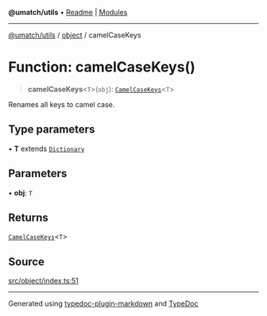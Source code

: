 **@umatch/utils** • [Readme](../../index.md) \| [Modules](../../modules.md)

***

[@umatch/utils](../../modules.md) / [object](../index.md) / camelCaseKeys

# Function: camelCaseKeys()

> **camelCaseKeys**\<`T`\>(`obj`): [`CamelCaseKeys`](../type-aliases/CamelCaseKeys.md)\<`T`\>

Renames all keys to camel case.

## Type parameters

• **T** extends [`Dictionary`](../../index/type-aliases/Dictionary.md)

## Parameters

• **obj**: `T`

## Returns

[`CamelCaseKeys`](../type-aliases/CamelCaseKeys.md)\<`T`\>

## Source

[src/object/index.ts:51](https://github.com/umatch-oficial/utils/blob/6b2757d/src/object/index.ts#L51)

***

Generated using [typedoc-plugin-markdown](https://www.npmjs.com/package/typedoc-plugin-markdown) and [TypeDoc](https://typedoc.org/)
